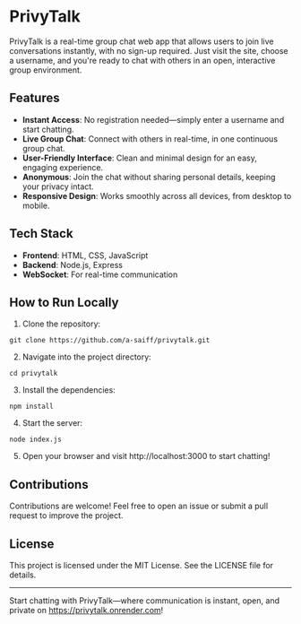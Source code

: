 # PrivyTalk

PrivyTalk is a real-time group chat web app that allows users to join live conversations instantly, with no sign-up required. Just visit the site, choose a username, and you're ready to chat with others in an open, interactive group environment.

## Features

- **Instant Access**: No registration needed—simply enter a username and start chatting.
- **Live Group Chat**: Connect with others in real-time, in one continuous group chat.
- **User-Friendly Interface**: Clean and minimal design for an easy, engaging experience.
- **Anonymous**: Join the chat without sharing personal details, keeping your privacy intact.
- **Responsive Design**: Works smoothly across all devices, from desktop to mobile.

## Tech Stack

- **Frontend**: HTML, CSS, JavaScript
- **Backend**: Node.js, Express
- **WebSocket**: For real-time communication

## How to Run Locally

1. Clone the repository:

```
git clone https://github.com/a-saiff/privytalk.git
```

2. Navigate into the project directory:

```
cd privytalk
```

3. Install the dependencies:

```
npm install
```

4. Start the server:

```
node index.js
```

5. Open your browser and visit http://localhost:3000 to start chatting!

## Contributions

Contributions are welcome! Feel free to open an issue or submit a pull request to improve the project.

## License

This project is licensed under the MIT License. See the LICENSE file for details.

---

Start chatting with PrivyTalk—where communication is instant, open, and private on https://privytalk.onrender.com!
